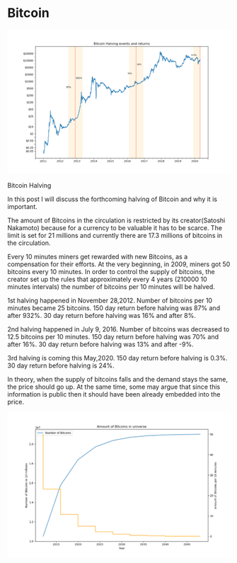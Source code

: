 # Bitcoin


![alt text](https://github.com/rustemshinkaruk/Bitcoin/blob/master/bitcoin.png)

Bitcoin Halving

In this post I will discuss the forthcoming halving of Bitcoin and why it is important.

The amount of Bitcoins in the circulation is restricted by its creator(Satoshi Nakamoto) because for a currency to be valuable it has to be scarce. The limit is set for 21 millions and currently there are 17.3 millions of bitcoins in the circulation. 

Every 10 minutes miners get rewarded with new Bitcoins, as a compensation for their efforts. At the very beginning, in 2009, miners got 50 bitcoins every 10 minutes. In order to control the supply of bitcoins, the creator set up the rules that approximately every 4 years (210000 10 minutes intervals) the number of bitcoins per 10 minutes will be halved. 

1st halving happened in November 28,2012. Number of bitcoins per 10 minutes became 25 bitcoins. 150 day return before halving was 87% and after 932%. 30 day return before halving was 16% and after 8%.

2nd halving happened in July 9, 2016. Number of bitcoins was decreased to 12.5 bitcoins per 10 minutes. 150 day return before halving was 70% and after 16%. 30 day return before halving was 13% and after -9%.


3rd halving is coming this May,2020. 150 day return before halving is 0.3%. 30 day return before halving is 24%.

In theory, when the supply of bitcoins falls and the demand stays the same, the price should go up. At the same time, some may argue that since this information is public then it should have been already embedded into the price. 



![alt text](https://github.com/rustemshinkaruk/Bitcoin/blob/master/21million.png)
